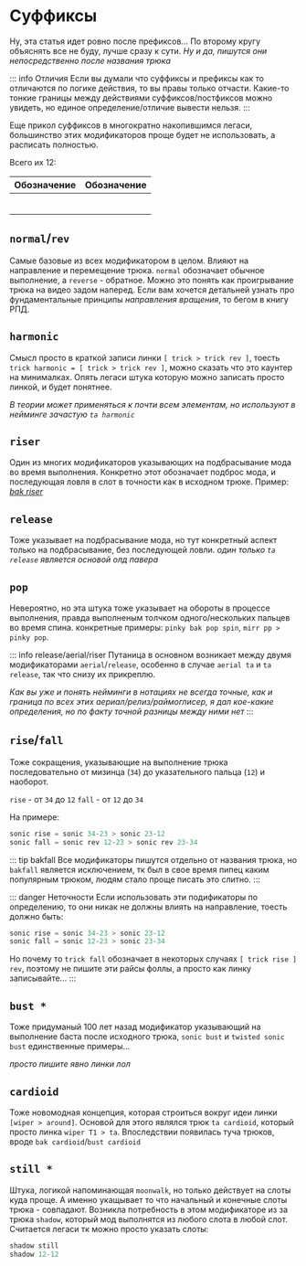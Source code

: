 <script setup>
import { VPTeamMembers } from 'vitepress/theme';
import { load, textColor } from "/help.js";
import ColorText from '/.vitepress/theme/components/ColorText.vue';

</script>
# Суффиксы

Ну, эта статья идет ровно после префиксов... По второму кругу объяснять все не буду, лучше сразу к сути. *Ну и да, пишутся они непосредственно после названия трюка*

::: info Отличия
Если вы думали что суффиксы и префиксы как то отличаются по логике действия, то вы правы только отчасти. Какие-то тонкие границы между действиями суффиксов/постфиксов можно увидеть, но единое определение/отличие вывести нельзя.
:::

Еще прикол суффиксов в многократно накопившимся легаси, большинство этих модификаторов проще будет не использовать, а расписать полностью.

Всего их 12:

<!--#88e19d - green-->
<!--#e4e268 - yellow-->
<!--#e46868 - red-->
| Обозначение | Обозначение|
| - | - |
| <ColorText text="normal" color="#88e19d"/> | <ColorText text="rise" color="#88e19d"/> |
| <ColorText text="reverse" color="#88e19d"/> | <ColorText text="fall" color="#88e19d"/> |
| <ColorText text="harmonic" color="#e4e268"/> |<ColorText text="bust *" color="#88e19d"/> |
| <ColorText text="riser" color="#e4e268"/> | <ColorText text="cardioid" color="#e4e268"/> |
| <ColorText text="release" color="#88e19d"/> | <ColorText text="still *" color="#e46868"/> |
| <ColorText text="pop" color="#e4e268"/> | |

## `normal`/`rev`

Самые базовые из всех модификатором в целом. Влияют на направление и перемещение трюка. `normal` обозначает обычное выполнение, а `reverse` - обратное. Можно это понять как проигрывание трюка на видео задом наперед. Если вам хочется детальней узнать про фундаментальные принципы *направления вращения*, то бегом в книгу РПД.

## `harmonic`

Смысл просто в краткой записи линки `[ trick > trick rev ]`, тоесть `trick harmonic = [ trick > trick rev ]`, можно сказать что это каунтер на минималках. Опять легаси штука которую можно записать просто линкой, и будет понятнее.

*В теории может применяться к почти всем элементам, но используют в нейминге зачастую `ta harmonic`*

## `riser`

Один из многих модификаторов указывающих на подбрасывание мода во время выполнения. Конкретно этот обозначает подброс мода, и последующая ловля в слот в точности как в исходном трюке. Пример: [*bak riser*](https://www.youtube.com/watch?v=wUC_P7rKbCQ)

## `release`

Тоже указывает на подбрасывание мода, но тут конкретный аспект только на подбрасывание, без последующей ловли. *один только `ta release` является основой олд павера*

## `pop`

Невероятно, но эта штука тоже указывает на обороты в процессе выполнения, правда выполненым толчком одного/нескольких пальцев во время спина. конкретные примеры: `pinky bak pop spin`, `mirr pp > pinky pop`.

::: info release/aerial/riser
Путаница в основном возникает между двумя модификаторами `aerial`/`release`, особенно в случае `aerial ta` и `ta release`, так что снизу их прикреплю.

*Как вы уже и  понять нейминги в нотациях не всегда точные, как и граница по всех этих аериал/релиз/раймоглисер, я дал кое-какие определения, но по факту точной разницы между ними нет*
:::

## `rise`/`fall`

Тоже сокращения, указывающие на выполнение трюка последовательно от мизинца (`34`) до указательного пальца (`12`) и наоборот.

`rise` - от `34` до `12`
`fall` - от `12` до `34`

На примере:
```js
sonic rise = sonic 34-23 > sonic 23-12
sonic fall = sonic rev 12-23 > sonic rev 23-34
```

::: tip bakfall
Все модификаторы пишутся отдельно от названия трюка, но `bakfall` является исключением, тк был в свое время пипец каким популярным трюком, людям стало проще писать это слитно.
:::

::: danger Неточности
Если использовать эти подификаторы по определению, то они никак не должны влиять на направление, тоесть должно быть:

```js
sonic rise = sonic 34-23 > sonic 23-12
sonic fall = sonic 12-23 > sonic 23-34
```

Но почему то `trick fall` обозначает в некоторых случаях `[ trick rise ] rev`, поэтому не пишите эти райсы фоллы, а просто как линку записывайте...
:::

## `bust *`

Тоже придуманый 100 лет назад модификатор указывающий на выполнение баста после исходного трюка, `sonic bust` и `twisted sonic bust` единственные примеры... 

*просто пишите явно линки лол*

## `cardioid`

Тоже новомодная концепция, которая строиться вокруг идеи линки `[wiper > around]`. Основой для этого являлся трюк `ta cardioid`, который просто линка `wiper T1 > ta`. Впоследствии появилась туча трюков, вроде `bak cardioid`/`bust cardioid`

## `still *`

Штука, логикой напоминающая `moonwalk`, но только действует на слоты куда проще. А именно укащывает то что начальный и конечные слоты трюка - совпадают. Возникла потребность в этом модификаторе из за трюка `shadow`, который мод выполнятся из любого слота в любой слот. Считается легаси тк можно просто указать слоты:

```js
shadow still
shadow 12-12
```